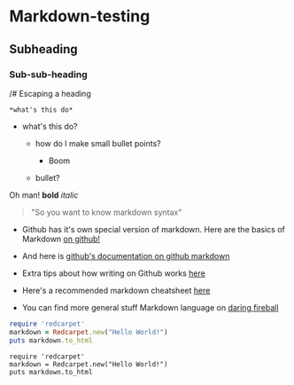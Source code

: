 # Markdown-testing

## Subheading

### Sub-sub-heading

/# Escaping a heading

```
*what's this do*
```

* what's this do?
  * how do I make small bullet points?
  	* Boom

  * bullet?

Oh man! **bold** *italic*

> "So you want to know markdown syntax"

* Github has it's own special version of markdown. Here are the basics of Markdown [on github!](https://help.github.com/articles/markdown-basics/)

* And here is [github's documentation on github markdown](https://help.github.com/articles/github-flavored-markdown/)

* Extra tips about how writing on Github works [here](https://help.github.com/articles/writing-on-github/)

* Here's a recommended markdown cheatsheet [here](https://github.com/adam-p/markdown-here/wiki/Markdown-Cheatsheet)

* You can find more general stuff Markdown language on [daring fireball](http://daringfireball.net/projects/markdown/)


```ruby
require 'redcarpet'
markdown = Redcarpet.new("Hello World!")
puts markdown.to_html
```

```
require 'redcarpet'
markdown = Redcarpet.new("Hello World!")
puts markdown.to_html
```
